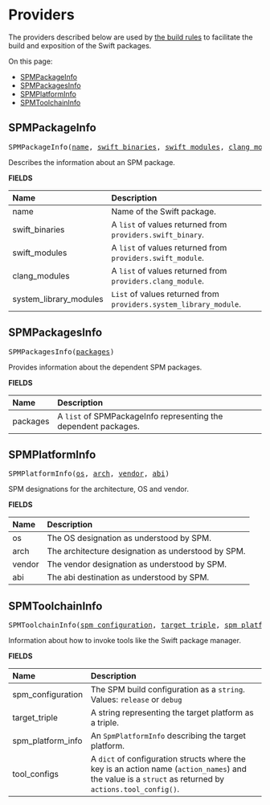 <!-- Generated with Stardoc, Do Not Edit! -->
# Providers

The providers described below are used by [the build rules](/doc/build_rules_overview.md) to
facilitate the build and exposition of the Swift packages.

On this page:

  * [SPMPackageInfo](#SPMPackageInfo)
  * [SPMPackagesInfo](#SPMPackagesInfo)
  * [SPMPlatformInfo](#SPMPlatformInfo)
  * [SPMToolchainInfo](#SPMToolchainInfo)


<a id="#SPMPackageInfo"></a>

## SPMPackageInfo

<pre>
SPMPackageInfo(<a href="#SPMPackageInfo-name">name</a>, <a href="#SPMPackageInfo-swift_binaries">swift_binaries</a>, <a href="#SPMPackageInfo-swift_modules">swift_modules</a>, <a href="#SPMPackageInfo-clang_modules">clang_modules</a>, <a href="#SPMPackageInfo-system_library_modules">system_library_modules</a>)
</pre>

Describes the information about an SPM package.

**FIELDS**


| Name  | Description |
| :------------- | :------------- |
| <a id="SPMPackageInfo-name"></a>name |  Name of the Swift package.    |
| <a id="SPMPackageInfo-swift_binaries"></a>swift_binaries |  A <code>list</code> of values returned from <code>providers.swift_binary</code>.    |
| <a id="SPMPackageInfo-swift_modules"></a>swift_modules |  A <code>list</code> of values returned from <code>providers.swift_module</code>.    |
| <a id="SPMPackageInfo-clang_modules"></a>clang_modules |  A <code>list</code> of values returned from <code>providers.clang_module</code>.    |
| <a id="SPMPackageInfo-system_library_modules"></a>system_library_modules |  <code>List</code> of values returned from <code>providers.system_library_module</code>.    |


<a id="#SPMPackagesInfo"></a>

## SPMPackagesInfo

<pre>
SPMPackagesInfo(<a href="#SPMPackagesInfo-packages">packages</a>)
</pre>

Provides information about the dependent SPM packages.

**FIELDS**


| Name  | Description |
| :------------- | :------------- |
| <a id="SPMPackagesInfo-packages"></a>packages |  A <code>list</code> of SPMPackageInfo representing the dependent packages.    |


<a id="#SPMPlatformInfo"></a>

## SPMPlatformInfo

<pre>
SPMPlatformInfo(<a href="#SPMPlatformInfo-os">os</a>, <a href="#SPMPlatformInfo-arch">arch</a>, <a href="#SPMPlatformInfo-vendor">vendor</a>, <a href="#SPMPlatformInfo-abi">abi</a>)
</pre>

SPM designations for the architecture, OS and vendor.

**FIELDS**


| Name  | Description |
| :------------- | :------------- |
| <a id="SPMPlatformInfo-os"></a>os |  The OS designation as understood by SPM.    |
| <a id="SPMPlatformInfo-arch"></a>arch |  The architecture designation as understood by SPM.    |
| <a id="SPMPlatformInfo-vendor"></a>vendor |  The vendor designation as understood by SPM.    |
| <a id="SPMPlatformInfo-abi"></a>abi |  The abi destination as understood by SPM.    |


<a id="#SPMToolchainInfo"></a>

## SPMToolchainInfo

<pre>
SPMToolchainInfo(<a href="#SPMToolchainInfo-spm_configuration">spm_configuration</a>, <a href="#SPMToolchainInfo-target_triple">target_triple</a>, <a href="#SPMToolchainInfo-spm_platform_info">spm_platform_info</a>, <a href="#SPMToolchainInfo-tool_configs">tool_configs</a>)
</pre>

Information about how to invoke tools like the Swift package manager.

**FIELDS**


| Name  | Description |
| :------------- | :------------- |
| <a id="SPMToolchainInfo-spm_configuration"></a>spm_configuration |  The SPM build configuration as a <code>string</code>. Values: <code>release</code> or <code>debug</code>    |
| <a id="SPMToolchainInfo-target_triple"></a>target_triple |  A string representing the target platform as a triple.    |
| <a id="SPMToolchainInfo-spm_platform_info"></a>spm_platform_info |  An <code>SpmPlatformInfo</code> describing the target platform.    |
| <a id="SPMToolchainInfo-tool_configs"></a>tool_configs |  A <code>dict</code> of configuration structs where the key is an action name (<code>action_names</code>) and the value is a <code>struct</code> as returned by <code>actions.tool_config()</code>.    |



